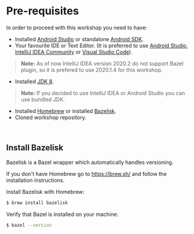 # Pre-requisites
In order to proceed with this workshop you need to have:
- Installed [Android Studio](https://developer.android.com/studio) or standalone [Android SDK](https://developer.android.com/studio).
- Your favourite IDE or Text Editor. (It is preferred to use [Android Studio](https://developer.android.com/studio), [IntelliJ IDEA Community](https://www.jetbrains.com/idea/download/other.html) or [Visual Studio Code](https://code.visualstudio.com/)).
> **Note:** As of now IntelliJ IDEA version 2020.2 do not support Bazel plugin, so it is prefered to use 2020.1.4 for this workshop.
- Installed [JDK 8](). 
> **Note:** If you decided to use IntelliJ IDEA or Android Studio you can use bundled JDK.
- Installed [Homebrew](https://brew.sh/) or installed [Bazelisk](https://github.com/bazelbuild/bazelisk).
- Cloned workshop repository.

<br>

## Install Bazelisk
Bazelisk is a Bazel wrapper which automatically handles versioning.

If you don't have Homebrew go to https://brew.sh/ and follow the installation instructions.

Install Bazelisk with Homebrew:
```bash
$ brew install bazelisk
```
Verify that Bazel is installed on your machine:
```bash
$ bazel --version
```
